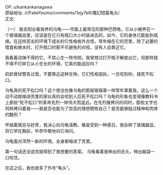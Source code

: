 
OP: u/kankankanagawa  
原始地址: /r/FakeYoumo/comments/1ejy7e8/魔幻短篇龟头/  
正文:  

（一）
我去阳台看我养的乌龟——市面上最常见的那种巴西龟，它从小被养在一个玻璃器皿里，应该是在它只有瓶口大小时装进去的，如今，它的身体已膨胀到瓶缘。在这样恶劣的环境下成长的它性格格外古怪，常年缩在它的壳里，除了必要的喂食和换水时，打开瓶口时那不可避免的对视，没有人会靠近它。

我看着动弹不得的它，不禁心生一阵怜悯，我曾想过打开瓶子解放出它，但那样就不得不打碎它从小生长的环境，它真的能适应吗？

奶奶曾经警告过我，不要靠近这种生物，它们性格固执，一旦咬到你，就死不松口。

乌龟真的死不松口吗？这个想法也像乌龟的那层玻璃罩一样常年罩着我，这么一个动不动就缩进壳里的家伙真的会咬到人后死不松口吗？乌龟的形象也变得像教科书上那些“死不松口”的革命先烈一样伟大而遥远。在先烈被拷问的同时，那些文字也同样拷问着我——我是否也能为了崇高的理想牺牲自己？是否能够挺过精神和肉体的酷刑？

怀揣着猜忌与好奇，我决心向乌龟请教。像是受到一种感召，我杂碎了玻璃器皿，将它举在胸前，毕恭毕敬地向它询问。

乌龟面对浑然一新的环境，全身都缩进了壳里。

第一句话还没说完就得到了我想要的答案。
乌龟看着我伸出的舌头，伸出脑袋一口咬住。

在这之后，我也就多了外号“龟头”。

